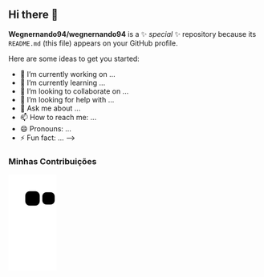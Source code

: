 ## Hi there 👋


**Wegnernando94/wegnernando94** is a ✨ _special_ ✨ repository because its `README.md` (this file) appears on your GitHub profile.

Here are some ideas to get you started:

- 🔭 I’m currently working on ...
- 🌱 I’m currently learning ...
- 👯 I’m looking to collaborate on ...
- 🤔 I’m looking for help with ...
- 💬 Ask me about ...
- 📫 How to reach me: ...
- 😄 Pronouns: ...
- ⚡ Fun fact: ...
-->
### Minhas Contribuições
![Snake animation](https://github.com/Wegnernando94/wegnernando94/raw/output/github-contribution-grid-snake.svg)
